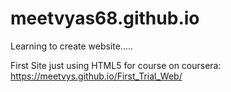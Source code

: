# meetvyas68.github.io
Learning to create website.....

First Site just using HTML5 for course on coursera: https://meetvys.github.io/First_Trial_Web/
